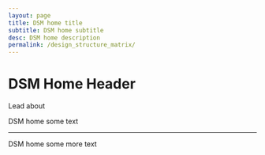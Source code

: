 ```yaml
---
layout: page
title: DSM home title
subtitle: DSM home subtitle
desc: DSM home description
permalink: /design_structure_matrix/
---
```


# DSM Home Header

<div class="pretty-links">

<div class="lead lead-about">Lead about
</div>

DSM home some text

---

DSM home some more text

</div>

